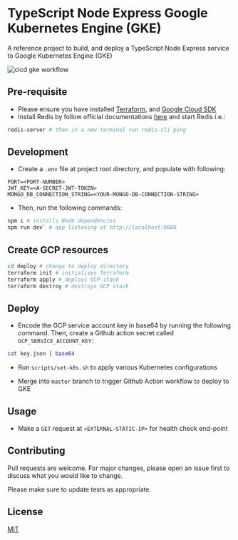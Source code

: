 # TypeScript Node Express Google Kubernetes Engine (GKE)

A reference project to build, and deploy a TypeScript Node Express service to Google Kubernetes Engine (GKE)

![cicd gke workflow](https://github.com/MatthewCYLau/node-express-typescript-k8-gke/actions/workflows/cicd-gke.yml/badge.svg)

## Pre-requisite

- Please ensure you have installed [Terraform](https://learn.hashicorp.com/tutorials/terraform/install-cli), and [Google Cloud SDK](https://cloud.google.com/sdk/docs/install)
- Install Redis by follow official documentations [here](https://redis.io/topics/quickstart) and start Redis i.e.:

```bash
redis-server # then in a new terminal run redis-cli ping
```

## Development

- Create a `.env` file at project root directory, and populate with following:

```
PORT=<PORT-NUMBER>
JWT_KEY=<A-SECRET-JWT-TOKEN>
MONGO_DB_CONNECTION_STRING=<YOUR-MONGO-DB-CONNECTION-STRING>
```

- Then, run the following commands:

```bash
npm i # installs Node dependencies
npm run dev` # app listening at http://localhost:8080
```

## Create GCP resources

```bash
cd deploy # change to deploy directory
terraform init # initialises Terraform
terraform apply # deploys GCP stack
terraform destroy # destroys GCP stack
```

## Deploy

- Encode the GCP service account key in base64 by running the following command. Then, create a Github action secret called `GCP_SERVICE_ACCOUNT_KEY`:

```bash
cat key.json | base64
```

- Run `scripts/set-k8s.sh` to apply various Kubernetes configurations

- Merge into `master` branch to trigger Github Action workflow to deploy to GKE

## Usage

- Make a `GET` request at `<EXTERNAL-STATIC-IP>` for health check end-point

## Contributing

Pull requests are welcome. For major changes, please open an issue first to discuss what you would like to change.

Please make sure to update tests as appropriate.

## License

[MIT](https://choosealicense.com/licenses/mit/)
